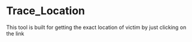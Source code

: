 # Trace_Location
This tool is built for getting the exact location of victim by just clicking on the link
